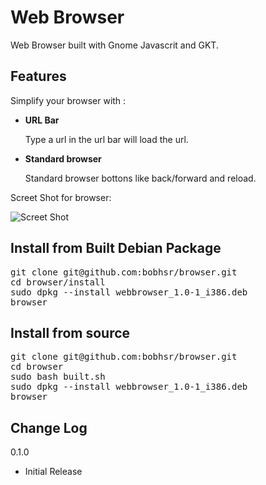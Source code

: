 Web Browser
==========

Web Browser built with Gnome Javascrit and GKT.


## Features

Simplify your browser with :

* **URL Bar**

  Type a url in the url bar will load the url.

* **Standard browser**

  Standard browser bottons like back/forward and reload.
  

Screet Shot for browser:


![Screet Shot](https://raw.github.com/bobhsr/browser/master/data/imgs/browser.png)


Install from Built Debian Package
---------------------

<pre>
git clone git@github.com:bobhsr/browser.git
cd browser/install
sudo dpkg --install webbrowser_1.0-1_i386.deb
browser
</pre>


Install from source
---------------------

<pre>
git clone git@github.com:bobhsr/browser.git
cd browser
sudo bash built.sh
sudo dpkg --install webbrowser_1.0-1_i386.deb
browser
</pre>


## Change Log

0.1.0
+ Initial Release
